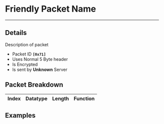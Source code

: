 # Friendly Packet Name #

---


## Details ##

Description of packet
  * Packet ID **`[0x71]`**
  * Uses Normal 5 Byte header
  * Is Encrypted
  * Is sent by **Unknown** Server

## Packet Breakdown ##
| Index | Datatype | Length | Function |
|:------|:---------|:-------|:---------|

## Examples ##